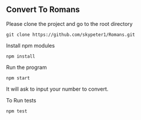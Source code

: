 ## Convert To Romans

Please clone the project and go to the root directory

`git clone https://github.com/skypeter1/Romans.git`

Install npm modules

`npm install`

Run the program

`npm start`

It will ask to input your number to convert.

To Run tests

`npm test`